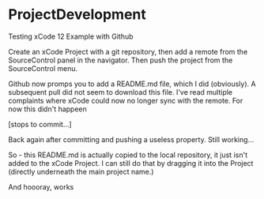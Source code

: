 # ProjectDevelopment
Testing xCode 12 Example with Github

Create an xCode Project with a git repository, then add a remote from the SourceControl panel in the navigator. Then push the project from the SourceControl menu. 

Github now promps you to add a README.md file, which I did (obviously). A subsequent pull did not seem to download this file. I've read multiple complaints where xCode could now no longer sync with the remote. For now this didn't happeen

[stops to commit...]

Back again after committing and pushing a useless property. Still working...

So - this README.md is actually copied to the local repository, it just isn't added to the xCode Project. I can still do that by dragging it into the Project (directly underneath the main project name.) 

And hoooray, works


